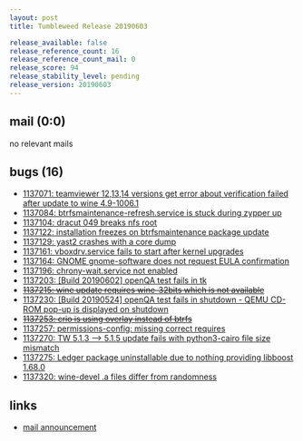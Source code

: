 ```yaml
---
layout: post
title: Tumbleweed Release 20190603

release_available: false
release_reference_count: 16
release_reference_count_mail: 0
release_score: 94
release_stability_level: pending
release_version: 20190603
---
```


## mail (0:0)

no relevant mails

## bugs (16)

<!--more-->

- [1137071: teamviewer 12,13,14 versions get error about verification failed after update to wine 4.9-1006.1](https://bugzilla.opensuse.org/show_bug.cgi?id=1137071)
- [1137084: btrfsmaintenance-refresh.service is stuck during zypper up](https://bugzilla.opensuse.org/show_bug.cgi?id=1137084)
- [1137104: dracut 049 breaks nfs root](https://bugzilla.opensuse.org/show_bug.cgi?id=1137104)
- [1137122: installation freezes on btrfsmaintenance package update](https://bugzilla.opensuse.org/show_bug.cgi?id=1137122)
- [1137129: yast2 crashes with a core dump](https://bugzilla.opensuse.org/show_bug.cgi?id=1137129)
- [1137161: vboxdrv.service fails to start after kernel upgrades](https://bugzilla.opensuse.org/show_bug.cgi?id=1137161)
- [1137164: GNOME gnome-software does not request EULA confirmation](https://bugzilla.opensuse.org/show_bug.cgi?id=1137164)
- [1137196: chrony-wait.service not enabled](https://bugzilla.opensuse.org/show_bug.cgi?id=1137196)
- [1137203: \[Build 20190602\] openQA test fails in tk](https://bugzilla.opensuse.org/show_bug.cgi?id=1137203)
- ~~[1137215: wine update requires wine-32bits which is not available](https://bugzilla.opensuse.org/show_bug.cgi?id=1137215)~~
- [1137230: \[Build 20190524\] openQA test fails in shutdown - QEMU CD-ROM pop-up is displayed on shutdown](https://bugzilla.opensuse.org/show_bug.cgi?id=1137230)
- ~~[1137253: crio is using overlay instead of btrfs](https://bugzilla.opensuse.org/show_bug.cgi?id=1137253)~~
- [1137257: permissions-config: missing correct requires](https://bugzilla.opensuse.org/show_bug.cgi?id=1137257)
- [1137270: TW 5.1.3 --> 5.1.5 update fails with python3-cairo file size mismatch](https://bugzilla.opensuse.org/show_bug.cgi?id=1137270)
- [1137275: Ledger package uninstallable due to nothing providing libboost 1.68.0](https://bugzilla.opensuse.org/show_bug.cgi?id=1137275)
- [1137320: wine-devel .a files differ from randomness](https://bugzilla.opensuse.org/show_bug.cgi?id=1137320)



## links

- [mail announcement](https://lists.opensuse.org/opensuse-factory/2019-06/msg00078.html)
